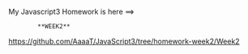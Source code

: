 My Javascript3 Homework is here ==>

            **WEEK2** 
https://github.com/AaaaT/JavaScript3/tree/homework-week2/Week2
